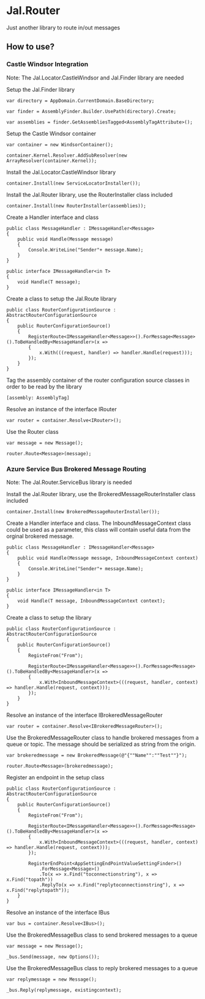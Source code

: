 # Jal.Router
Just another library to route in/out messages

## How to use?

### Castle Windsor Integration

Note: The Jal.Locator.CastleWindsor and Jal.Finder library are needed

Setup the Jal.Finder library

	var directory = AppDomain.CurrentDomain.BaseDirectory;

	var finder = AssemblyFinder.Builder.UsePath(directory).Create;

    var assemblies = finder.GetAssembliesTagged<AssemblyTagAttribute>();

Setup the Castle Windsor container

	var container = new WindsorContainer();

	container.Kernel.Resolver.AddSubResolver(new ArrayResolver(container.Kernel));

Install the Jal.Locator.CastleWindsor library

	container.Install(new ServiceLocatorInstaller());

Install the Jal.Router library, use the RouterInstaller class included

    container.Install(new RouterInstaller(assemblies));

Create a Handler interface and class

    public class MessageHandler : IMessageHandler<Message>
    {
        public void Handle(Message message)
        {
            Console.WriteLine("Sender"+ message.Name);
        }
    }

    public interface IMessageHandler<in T>
    {
        void Handle(T message);
    }

Create a class to setup the Jal.Route library

    public class RouterConfigurationSource : AbstractRouterConfigurationSource
    {
        public RouterConfigurationSource()
        {
            RegisterRoute<IMessageHandler<Message>>().ForMessage<Message>().ToBeHandledBy<MessageHandler>(x =>
            {
                x.With(((request, handler) => handler.Handle(request)));
            });
        }
    }

Tag the assembly container of the router configuration source classes in order to be read by the library

    [assembly: AssemblyTag]
	
Resolve an instance of the interface IRouter

	var router = container.Resolve<IRouter>();

Use the Router class

    var message = new Message();

    router.Route<Message>(message);

### Azure Service Bus Brokered Message Routing

Note: The Jal.Router.ServiceBus library is needed

Install the Jal.Router library, use the BrokeredMessageRouterInstaller class included

    container.Install(new BrokeredMessageRouterInstaller());

Create a Handler interface and class. The InboundMessageContext class could be used as a parameter, this class will contain useful data from the orginal brokered message.

    public class MessageHandler : IMessageHandler<Message>
    {
        public void Handle(Message message, InboundMessageContext context)
        {
            Console.WriteLine("Sender"+ message.Name);
        }
    }

    public interface IMessageHandler<in T>
    {
        void Handle(T message, InboundMessageContext context);
    }

Create a class to setup the library

    public class RouterConfigurationSource : AbstractRouterConfigurationSource
    {
        public RouterConfigurationSource()
        {
            RegisteFrom("From");

            RegisterRoute<IMessageHandler<Message>>().ForMessage<Message>().ToBeHandledBy<MessageHandler>(x =>
            {
                x.With<InboundMessageContext>(((request, handler, context) => handler.Handle(request, context)));
            });
        }
    }

Resolve an instance of the interface IBrokeredMessageRouter

	var router = container.Resolve<IBrokeredMessageRouter>();

Use the BrokeredMessageRouter class to handle brokered messages from a queue or topic. The message should be serialized as string from the origin.

    var brokeredmessage = new BrokeredMessage(@"{""Name"":""Test""}");

    router.Route<Message>(brokeredmessage);

Register an endpoint in the setup class

    public class RouterConfigurationSource : AbstractRouterConfigurationSource
    {
        public RouterConfigurationSource()
        {
            RegisteFrom("From");

            RegisterRoute<IMessageHandler<Message>>().ForMessage<Message>().ToBeHandledBy<MessageHandler>(x =>
            {
                x.With<InboundMessageContext>(((request, handler, context) => handler.Handle(request, context)));
            });

            RegisterEndPoint<AppSettingEndPointValueSettingFinder>()
                .ForMessage<Message>()
                .To(x => x.Find("toconnectionstring"), x => x.Find("topath"))
                .ReplyTo(x => x.Find("replytoconnectionstring"), x => x.Find("replytopath"));
        }
    }

Resolve an instance of the interface IBus

	var bus = container.Resolve<IBus>();

Use the BrokeredMessageBus class to send brokered messages to a queue

    var message = new Message();

    _bus.Send(message, new Options());

Use the BrokeredMessageBus class to reply brokered messages to a queue

    var replymessage = new Message();

    _bus.Reply(replymessage, existingcontext);